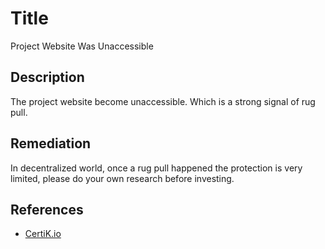 # Title 
Project Website Was Unaccessible

## Description 
The project website become unaccessible. Which is a strong signal of rug pull.

## Remediation
In decentralized world, once a rug pull happened the protection is very limited, please do your own research before investing.

## References 
* [CertiK.io](https://certik.io)
